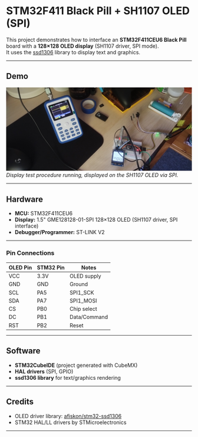 # STM32F411 Black Pill + SH1107 OLED (SPI)

This project demonstrates how to interface an **STM32F411CEU6 Black Pill** board with a **128×128 OLED display** (SH1107 driver, SPI mode).  
It uses the [ssd1306](https://github.com/afiskon/stm32-ssd1306) library to display text and graphics.

---

## Demo

![Test procedure running on OLED](images/test_stm32.jpg)  
*Display test procedure running, displayed on the SH1107 OLED via SPI.*

---

## Hardware

- **MCU:** STM32F411CEU6
- **Display:** 1.5" GME128128-01-SPI 128×128 OLED (SH1107 driver, SPI interface)  
- **Debugger/Programmer:** ST-LINK V2

---

### Pin Connections

| OLED Pin | STM32 Pin | Notes |
|----------|-----------|-------|
| VCC      | 3.3V      | OLED supply
| GND      | GND       | Ground
| SCL      | PA5       | SPI1_SCK
| SDA      | PA7       | SPI1_MOSI
| CS       | PB0       | Chip select
| DC       | PB1       | Data/Command
| RST      | PB2       | Reset

---

## Software

- **STM32CubeIDE** (project generated with CubeMX)  
- **HAL drivers** (SPI, GPIO)  
- **ssd1306 library** for text/graphics rendering  

---

## Credits

- OLED driver library: [afiskon/stm32-ssd1306](https://github.com/afiskon/stm32-ssd1306)  
- STM32 HAL/LL drivers by STMicroelectronics  

---
